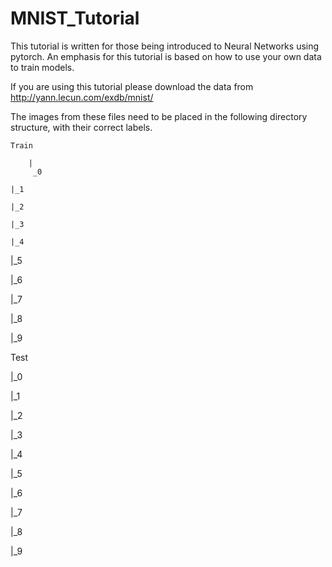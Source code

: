 # MNIST_Tutorial

This tutorial is written for those being introduced to Neural Networks using pytorch.
An emphasis for this tutorial is based on how to use your own data to train models. 

If you are using this tutorial please download the data from http://yann.lecun.com/exdb/mnist/

The images from these files need to be placed in the following directory structure, with their correct labels.

    Train

        |
         _0

    |_1

    |_2

    |_3

    |_4

  |_5

  |_6

  |_7

  |_8

  |_9


Test

  |_0

  |_1

  |_2

  |_3

  |_4

  |_5

  |_6

  |_7

  |_8

  |_9
